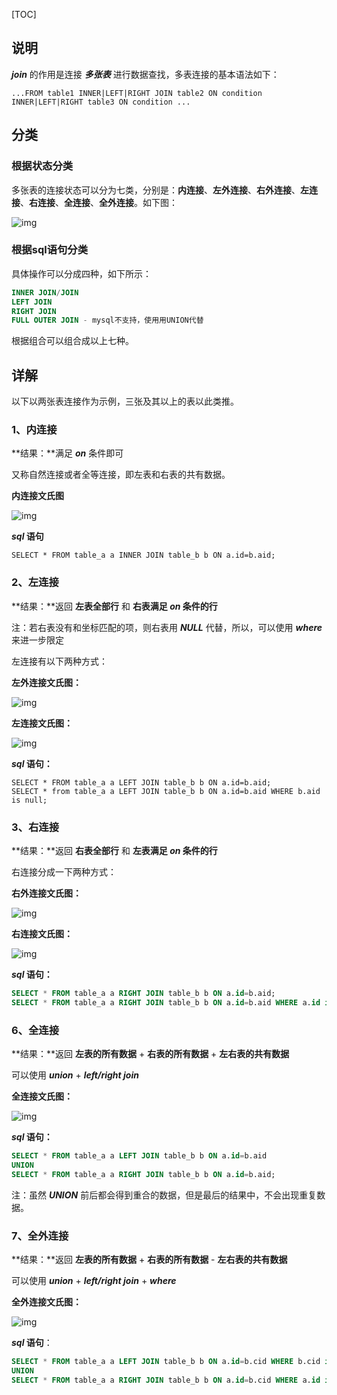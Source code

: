 [TOC]

## 说明

***join*** 的作用是连接 ***多张表*** 进行数据查找，多表连接的基本语法如下：

```mysql
...FROM table1 INNER|LEFT|RIGHT JOIN table2 ON condition INNER|LEFT|RIGHT table3 ON condition ...
```

## 分类

### 根据状态分类

多张表的连接状态可以分为七类，分别是：**内连接**、**左外连接**、**右外连接**、**左连接**、**右连接**、**全连接**、**全外连接**。如下图：

![img](https://images2017.cnblogs.com/blog/1035967/201709/1035967-20170907174926054-907920122.jpg)

### 根据sql语句分类

具体操作可以分成四种，如下所示：

```sql
INNER JOIN/JOIN
LEFT JOIN
RIGHT JOIN
FULL OUTER JOIN - mysql不支持，使用用UNION代替
```

根据组合可以组合成以上七种。

## 详解

以下以两张表连接作为示例，三张及其以上的表以此类推。

### 1、内连接

**结果：**满足 ***on*** 条件即可

又称自然连接或者全等连接，即左表和右表的共有数据。

**内连接文氏图**

![img](https://user-gold-cdn.xitu.io/2017/3/27/cec6d1f724d3926c51137d63cf2f72a9.png)

***sql* 语句**

```mysql
SELECT * FROM table_a a INNER JOIN table_b b ON a.id=b.aid;
```

### 2、左连接

**结果：**返回 **左表全部行** 和 **右表满足 *on* 条件的行**

注：若右表没有和坐标匹配的项，则右表用 ***NULL*** 代替，所以，可以使用 ***where*** 来进一步限定

左连接有以下两种方式：

**左外连接文氏图：**

![img](https://user-gold-cdn.xitu.io/2017/3/27/32a64e13091f9116877b401604b395d3.png)

**左连接文氏图：**

![img](https://user-gold-cdn.xitu.io/2017/3/27/d5c24aae736b56f93c158601c094fb3c.png)

***sql* 语句：**

```mysql
SELECT * FROM table_a a LEFT JOIN table_b b ON a.id=b.aid;
SELECT * from table_a a LEFT JOIN table_b b ON a.id=b.aid WHERE b.aid is null;
```

### 3、右连接

**结果：**返回 **右表全部行** 和 **左表满足 *on* 条件的行**

右连接分成一下两种方式：

**右外连接文氏图：**

![img](https://user-gold-cdn.xitu.io/2017/3/27/2c35ebe39dd5a0a75aeca58ee90c72dd.jpg)

**右连接文氏图：**

![img](https://user-gold-cdn.xitu.io/2017/3/27/bd3266926cf47a7f995a2ac820f4d2ba.jpg)

***sql* 语句：**

```sql
SELECT * FROM table_a a RIGHT JOIN table_b b ON a.id=b.aid;
SELECT * FROM table_a a RIGHT JOIN table_b b ON a.id=b.aid WHERE a.id is null;
```

### 6、全连接

**结果：**返回 **左表的所有数据** + **右表的所有数据** + **左右表的共有数据**

可以使用 ***union*** + ***left/right join*** 

**全连接文氏图：**

![img](https://user-gold-cdn.xitu.io/2017/3/27/6feae9e73a5deddd5a5eb304d4098f0a.png)

***sql* 语句：**

```sql
SELECT * FROM table_a a LEFT JOIN table_b b ON a.id=b.aid
UNION
SELECT * FROM table_a a RIGHT JOIN table_b b ON a.id=b.aid;
```

注：虽然 ***UNION*** 前后都会得到重合的数据，但是最后的结果中，不会出现重复数据。

### 7、全外连接

**结果：**返回 **左表的所有数据** + **右表的所有数据** - **左右表的共有数据**

可以使用 ***union*** + ***left/right join*** + ***where***

**全外连接文氏图：**

![img](https://user-gold-cdn.xitu.io/2017/3/27/dba754e94daa41f1a88c9481eefda1bd.png)

***sql* 语句**：

```sql
SELECT * FROM table_a a LEFT JOIN table_b b ON a.id=b.cid WHERE b.cid is null
UNION 
SELECT * FROM table_a a RIGHT JOIN table_b b ON a.id=b.cid WHERE a.id is null;
```

